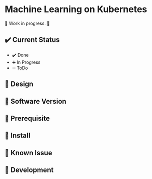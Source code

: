 # Machine Learning on Kubernetes

:construction: Work in progress. :construction:



## :heavy_check_mark: Current Status

- :heavy_check_mark: Done
- :heavy_plus_sign: In Progress
- :heavy_minus_sign: ToDo

## :art: Design

## :bookmark: Software Version

## :pushpin: Prerequisite

## :rocket: Install

## :bug: Known Issue

## :hammer: Development
